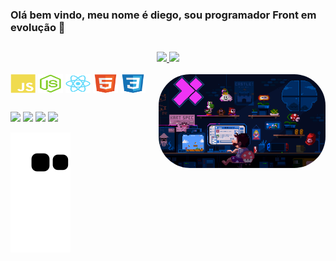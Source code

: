 ### Olá bem vindo, meu nome é diego, sou programador Front em evolução 👋

##

  
<div display="flex" align="center">
    <a href="https://github.com/deviego">
     <img height="180em" src="https://github-readme-stats.vercel.app/api?username=deviego&show_icons=true&theme=dracula&include_all_commits=true&count_private=true"/>
     <img height="180em" src="https://github-readme-stats.vercel.app/api/top-langs/?username=deviego&layout=large&langs_count=7&theme=dracula"/>
    </a>
</div>   
<div style="display: inline_block"><br>
  <img align="center" alt="Diego-Js" height="30" width="40" src="https://raw.githubusercontent.com/devicons/devicon/master/icons/javascript/javascript-plain.svg">
  <img align="center" alt="Diego-Js" height="30" width="40" src="https://raw.githubusercontent.com/devicons/devicon/master/icons/nodejs/nodejs-original.svg">
  <img align="center" alt="Diego-React" height="30" width="40" src="https://raw.githubusercontent.com/devicons/devicon/master/icons/react/react-original.svg">
  <img align="center" alt="Diego-HTML" height="30" width="40" src="https://raw.githubusercontent.com/devicons/devicon/master/icons/html5/html5-original.svg">
  <img align="center" alt="Diego-CSS" height="30" width="40" src="https://raw.githubusercontent.com/devicons/devicon/master/icons/css3/css3-original.svg"> 
  <img align="right" alt="Mario-pic" height="150" style="border-radius:50px;" src="https://github.com/AfonsoBezerra/AfonsoBezerra/blob/main/img/mario.gif">
</div>



##
  
<div> 
  <a href="https://www.instagram.com/dg_domingues/" target="_blank"><img src="https://img.shields.io/badge/-Instagram-%23E4405F?style=for-the-badge&logo=instagram&logoColor=white" target="_blank"></a> 	
 <a href="https://discord.com/channels/@me" target="_blank"><img src="https://img.shields.io/badge/Discord-7289DA?style=for-the-badge&logo=discord&logoColor=white" target="_blank"></a> 
  <a href = "mailto:diegodomingues266@gmail.com"><img src="https://img.shields.io/badge/-Gmail-%23333?style=for-the-badge&logo=gmail&logoColor=white" target="_blank"></a>
  <a href="https://www.linkedin.com/in/diego-domingues-28a12a215/" target="_blank"><img src="https://img.shields.io/badge/-LinkedIn-%230077B5?style=for-the-badge&logo=linkedin&logoColor=white" target="_blank"></a> 
    
 
    
![Snake animation](https://github.com/deviego/deviego/blob/output/github-contribution-grid-snake.svg)

</div>

